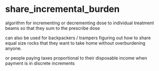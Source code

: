 # share_incremental_burden
algorithm for incrementing or decrementing dose to individual treatment beams so that they sum to the prescribe dose

can also be used for backpackers / trampers figuring out how to share equal size rocks that they want to take home without overburdening anyone.

or people paying taxes proportional to their disposable income when payment is in discrete increments
